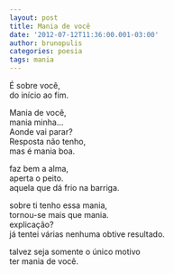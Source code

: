 ```yaml
---
layout: post
title: Mania de você
date: '2012-07-12T11:36:00.001-03:00'
author: brunopulis
categories: poesia
tags: mania
---
```


É sobre você,<br>
do início ao fim.<br>

Mania de você,<br>
mania minha...<br>
Aonde vai parar?<br>
Resposta não tenho, <br>
mas é mania boa.<br>

faz bem a alma,<br>
aperta o peito.<br>
aquela que dá frio na barriga.<br>

sobre ti tenho essa mania,<br>
tornou-se mais que mania.<br>
explicação?<br>
já tentei várias nenhuma obtive resultado.<br>

talvez seja somente o único motivo<br>
ter mania de você.
